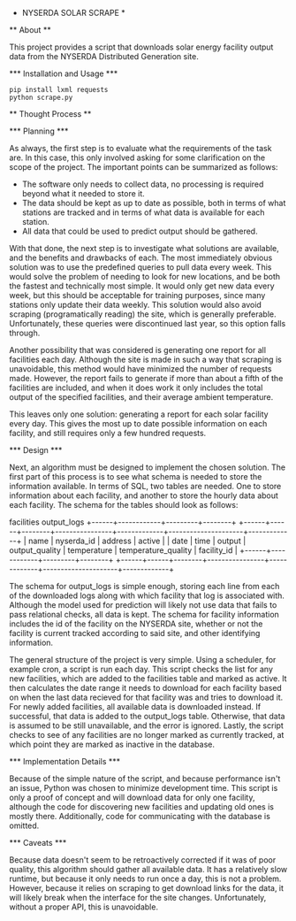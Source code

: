 * NYSERDA SOLAR SCRAPE *

** About **

This project provides a script that downloads solar energy facility output data from the NYSERDA Distributed Generation site.

*** Installation and Usage ***
```
pip install lxml requests
python scrape.py
```

** Thought Process **

*** Planning ***

As always, the first step is to evaluate what the requirements of the task are. In this case, this only involved asking for some clarification on the scope of the project. The important points can be summarized as follows:

 * The software only needs to collect data, no processing is required beyond what it needed to store it.
 * The data should be kept as up to date as possible, both in terms of what stations are tracked and in terms of what data is available for each station.
 * All data that could be used to predict output should be gathered.

With that done, the next step is to investigate what solutions are available, and the benefits and drawbacks of each. The most immediately obvious solution was to use the predefined queries to pull data every week. This would solve the problem of needing to look for new locations, and be both the fastest and technically most simple. It would only get new data every week, but this should be acceptable for training purposes, since many stations only update their data weekly. This solution would also avoid scraping (programatically reading) the site, which is generally preferable. Unfortunately, these queries were discontinued last year, so this option falls through.

Another possibility that was considered is generating one report for all facilities each day. Although the site is made in such a way that scraping is unavoidable, this method would have minimized the number of requests made. However, the report fails to generate if more than about a fifth of the facilities are included, and when it does work it only includes the total output of the specified facilities, and their average ambient temperature.

This leaves only one solution: generating a report for each solar facility every day. This gives the most up to date possible information on each facility, and still requires only a few hundred requests.

*** Design ***

Next, an algorithm must be designed to implement the chosen solution. The first part of this process is to see what schema is needed to store the information available. In terms of SQL, two tables are needed. One to store information about each facility, and another to store the hourly data about each facility. The schema for the tables should look as follows:

facilities                                  output_logs
+------+------------+---------+--------+    +------+------+--------+----------------+-------------+---------------------+-------------+
| name | nyserda_id | address | active |    | date | time | output | output_quality | temperature | temperature_quality | facility_id |
+------+------------+---------+--------+    +------+------+--------+----------------+-------------+---------------------+-------------+

The schema for output_logs is simple enough, storing each line from each of the downloaded logs along with which facility that log is associated with. Although the model used for prediction will likely not use data that fails to pass relational checks, all data is kept. The schema for facility information includes the id of the facility on the NYSERDA site, whether or not the facility is current tracked according to said site, and other identifying information.

The general structure of the project is very simple. Using a scheduler, for example cron, a script is run each day. This script checks the list for any new facilities, which are added to the facilities table and marked as active. It then calculates the date range it needs to download for each facility based on when the last data recieved for that facility was and tries to download it. For newly added facilities, all available data is downloaded instead. If successful, that data is added to the output_logs table. Otherwise, that data is assumed to be still unavailable, and the error is ignored. Lastly, the script checks to see of any facilities are no longer marked as currently tracked, at which point they are marked as inactive in the database.

*** Implementation Details ***

Because of the simple nature of the script, and because performance isn't an issue, Python was chosen to minimize development time. This script is only a proof of concept and will download data for only one facility, although the code for discovering new facilities and updating old ones is mostly there. Additionally, code for communicating with the database is omitted.

*** Caveats ***

Because data doesn't seem to be retroactively corrected if it was of poor quality, this algorithm should gather all available data. It has a relatively slow runtime, but because it only needs to run once a day, this is not a problem. However, because it relies on scraping to get download links for the data, it will likely break when the interface for the site changes. Unfortunately, without a proper API, this is unavoidable.

